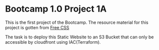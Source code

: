 # Bootcamp 1.0 Project 1A

This is the first project of the Bootcamp. The resource material for this project is gotten from [Free CSS](https://www.free-css.com/)

The task is to deploy this Static Website to an S3 Bucket that can only be accessible by cloudfront using IAC(Terraform).
